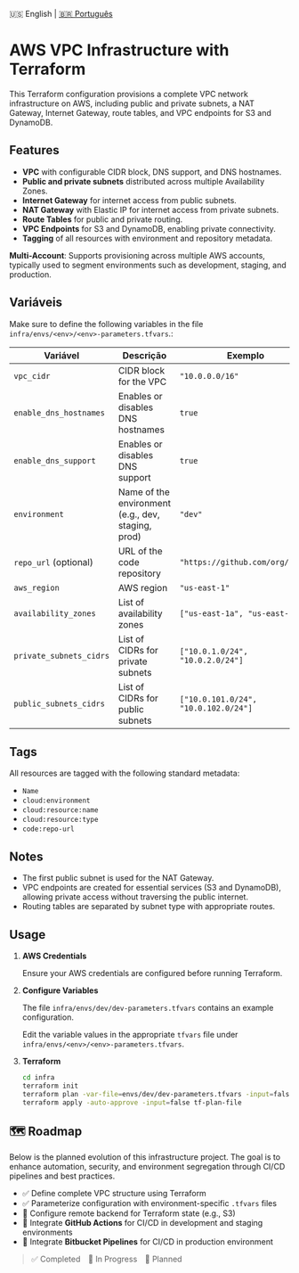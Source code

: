 🇺🇸 English | [🇧🇷 Português](./README.md)

# AWS VPC Infrastructure with Terraform

This Terraform configuration provisions a complete VPC network infrastructure on AWS, including public and private subnets, a NAT Gateway, Internet Gateway, route tables, and VPC endpoints for S3 and DynamoDB.

## Features

- **VPC** with configurable CIDR block, DNS support, and DNS hostnames.
- **Public and private subnets** distributed across multiple Availability Zones.
- **Internet Gateway** for internet access from public subnets.
- **NAT Gateway** with Elastic IP for internet access from private subnets.
- **Route Tables** for public and private routing.
- **VPC Endpoints** for S3 and DynamoDB, enabling private connectivity.
- **Tagging** of all resources with environment and repository metadata.

**Multi-Account**: Supports provisioning across multiple AWS accounts, typically used to segment environments such as development, staging, and production.

## Variáveis
Make sure to define the following variables in the file `infra/envs/<env>/<env>-parameters.tfvars`.:

| Variável                 | Descrição                                              | Exemplo                            |
|--------------------------|--------------------------------------------------------|------------------------------------|
| `vpc_cidr`               | CIDR block for the VPC                                 | `"10.0.0.0/16"`                    |
| `enable_dns_hostnames`   | Enables or disables DNS hostnames                      | `true`                             |
| `enable_dns_support`     | Enables or disables DNS support                        | `true`                             |
| `environment`            | Name of the environment (e.g., dev, staging, prod)     | `"dev"`                            |
| `repo_url`  (optional)   | URL of the code repository                             | `"https://github.com/org/repo"`    |
| `aws_region`             | AWS region                                             | `"us-east-1"`                      |
| `availability_zones`     | List of availability zones                             | `["us-east-1a", "us-east-1b"]`     |
| `private_subnets_cidrs`  | List of CIDRs for private subnets                      | `["10.0.1.0/24", "10.0.2.0/24"]`   |
| `public_subnets_cidrs`   | List of CIDRs for public subnets                       | `["10.0.101.0/24", "10.0.102.0/24"]`|


## Tags
All resources are tagged with the following standard metadata:

- `Name`
- `cloud:environment`
- `cloud:resource:name`
- `cloud:resource:type`
- `code:repo-url`

## Notes
- The first public subnet is used for the NAT Gateway.
- VPC endpoints are created for essential services (S3 and DynamoDB), allowing private access without traversing the public internet.
- Routing tables are separated by subnet type with appropriate routes.

## Usage

1. **AWS Credentials**

    Ensure your AWS credentials are configured before running Terraform.

1. **Configure Variables**

    The file `infra/envs/dev/dev-parameters.tfvars` contains an example configuration.
    
    Edit the variable values in the appropriate `tfvars` file under `infra/envs/<env>/<env>-parameters.tfvars`.

2. **Terraform**

   ```sh
   cd infra
   terraform init
   terraform plan -var-file=envs/dev/dev-parameters.tfvars -input=false -out=tf-plan-file
   terraform apply -auto-approve -input=false tf-plan-file
   ```

## 🗺️ Roadmap

Below is the planned evolution of this infrastructure project. The goal is to enhance automation, security, and environment segregation through CI/CD pipelines and best practices.

- ✅ Define complete VPC structure using Terraform
- ✅ Parameterize configuration with environment-specific `.tfvars` files
- 🔄 Configure remote backend for Terraform state (e.g., S3)
- 📝 Integrate **GitHub Actions** for CI/CD in development and staging environments
- 📝 Integrate **Bitbucket Pipelines** for CI/CD in production environment

> ✅ Completed 🔄 In Progress 📝 Planned
